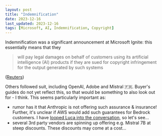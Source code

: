 ```yaml
---
layout: post
title: "Indemnification"
date: 2023-12-16
last_updated: 2023-12-16
tags: [Microsoft, AI, Indemnification, Copyright]
---
```


Indemnification was a significant announcement at Microsoft Ignite: this essentially means that they

> will pay legal damages on behalf of customers using its artificial intelligence (AI) products if they are sued for copyright infringement for the output generated by such systems

([Reuters](https://www.reuters.com/technology/microsoft-defend-customers-ai-copyright-challenges-2023-09-07/))

Others followed suit, including OpenAI, Adobe and Mistral 🇫🇷. Buyer's guides do not yet reflect this, so that would be something to also look out for - I think. This seems particularly important as:

- rumor has it that Anthropic is not offering such assurance & insurance! Further, it's unclear if AWS would add such guarantees for Bedrock customers. I have [looped Luca into the conversation](https://www.linkedin.com/feed/update/urn:li:activity:7141789069658767360?commentUrn=urn%3Ali%3Acomment%3A%28activity%3A7141789069658767360%2C7141841348336238592%29&replyUrn=urn%3Ali%3Acomment%3A%28activity%3A7141789069658767360%2C7141884072439541760%29&dashCommentUrn=urn%3Ali%3Afsd_comment%3A%287141841348336238592%2Curn%3Ali%3Aactivity%3A7141789069658767360%29&dashReplyUrn=urn%3Ali%3Afsd_comment%3A%287141884072439541760%2Curn%3Ali%3Aactivity%3A7141789069658767360%29), so let's see...
- several 3rd party vendors are spinning up offering e.g. Mistral 7B at steep discounts. These discounts may come at a cost...
